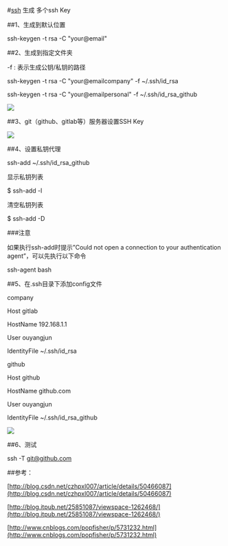 #[ssh](http://www.ruanyifeng.com/blog/2011/12/ssh_remote_login.html) 生成 多个ssh Key

##1、生成到默认位置

ssh-keygen -t rsa -C "your@email"

##2、生成到指定文件夹

-f : 表示生成公钥/私钥的路径

ssh-keygen -t rsa -C "your@emailcompany" -f ~/.ssh/id_rsa

ssh-keygen -t rsa -C "your@emailpersonal" -f ~/.ssh/id_rsa_github

![](../images/ssh生成多个ssh_key_file.png)

##3、git（github、gitlab等）服务器设置SSH Key

![](../images/ssh生成多个ssh_key_github_add.png)


##4、设置私钥代理

ssh-add ~/.ssh/id_rsa_github

显示私钥列表

$ ssh-add -l   

清空私钥列表

$ ssh-add -D  

###注意

如果执行ssh-add时提示”Could not open a connection to your authentication agent”，可以先执行以下命令

ssh-agent bash


##5、在.ssh目录下添加config文件

company

Host gitlab

HostName 192.168.1.1

User ouyangjun

IdentityFile ~/.ssh/id_rsa

github

Host github

HostName github.com

User ouyangjun

IdentityFile ~/.ssh/id_rsa_github

![](../images/ssh生成多个ssh_key_config.png)

##6、测试

ssh -T git@github.com


##参考：

[http://blog.csdn.net/czhpxl007/article/details/50466087](http://blog.csdn.net/czhpxl007/article/details/50466087)

[http://blog.itpub.net/25851087/viewspace-1262468/](http://blog.itpub.net/25851087/viewspace-1262468/)

[http://www.cnblogs.com/popfisher/p/5731232.html](http://www.cnblogs.com/popfisher/p/5731232.html)
